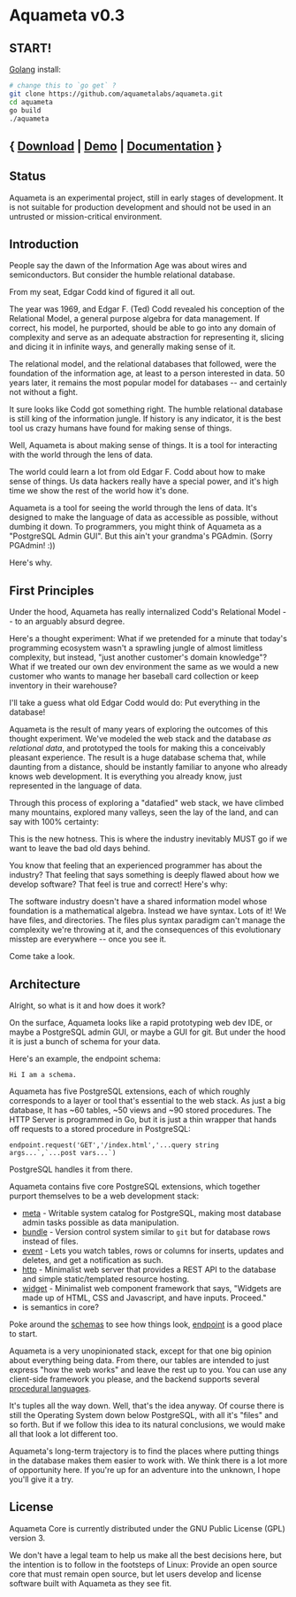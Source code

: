 Aquameta v0.3
=============


START!
------

[Golang](https://golang.org/) install:

```bash
# change this to `go get` ?
git clone https://github.com/aquametalabs/aquameta.git
cd aquameta
go build
./aquameta
```

{ [Download](http://aquameta.com/download) | [Demo](http://aquameta.com/demo) | [Documentation](http://aquameta.org/docs) }
-----------------------------------------------

Status
------

Aquameta is an experimental project, still in early stages of development.  It is not suitable for production development and should not be used in an untrusted or mission-critical environment.

Introduction
------------

People say the dawn of the Information Age was about wires and semiconductors.  But consider the humble relational database.

From my seat, Edgar Codd kind of figured it all out.

The year was 1969, and Edgar F. (Ted) Codd revealed his conception of the Relational Model, a general purpose algebra for data management.  If correct, his model, he purported, should be able to go into any domain of complexity and serve as an adequate abstraction for representing it, slicing and dicing it in infinite ways, and generally making sense of it.

The relational model, and the relational databases that followed, were the foundation of the information age, at least to a person interested in data.  50 years later, it remains the most popular model for databases -- and certainly not without a fight.

It sure looks like Codd got something right.  The humble relational database is still king of the information jungle.  If history is any indicator, it is the best tool us crazy humans have found for making sense of things.

Well, Aquameta is about making sense of things.  It is a tool for interacting with the world through the lens of data.

The world could learn a lot from old Edgar F. Codd about how to make sense of things.  Us data hackers really have a special power, and it's high time we show the rest of the world how it's done.

Aquameta is a tool for seeing the world through the lens of data.  It's designed to make the language of data as accessible as possible, without dumbing it down.  To programmers, you might think of Aquameta as a "PostgreSQL Admin GUI".  But this ain't your grandma's PGAdmin.  (Sorry PGAdmin! :))

Here's why.


First Principles
---------------

Under the hood, Aquameta has really internalized Codd's Relational Model -- to an arguably absurd degree.

Here's a thought experiment:  What if we pretended for a minute that today's programming ecosystem wasn't a sprawling jungle of almost limitless complexity, but instead, "just another customer's domain knowledge"?  What if we treated our own dev environment the same as we would a new customer who wants to manage her baseball card collection or keep inventory in their warehouse?  

I'll take a guess what old Edgar Codd would do:  Put everything in the database!

Aquameta is the result of many years of exploring the outcomes of this thought experiment.  We've modeled the web stack and the database *as relational data*, and prototyped the tools for making this a conceivably pleasant experience.  The result is a huge database schema that, while daunting from a distance, should be instantly familiar to anyone who already knows web development.  It is everything you already know, just represented in the language of data.

Through this process of exploring a "datafied" web stack, we have climbed many mountains, explored many valleys, seen the lay of the land, and can say with 100% certainty:

This is the new hotness.  This is where the industry inevitably MUST go if we want to leave the bad old days behind.

You know that feeling that an experienced programmer has about the industry?  That feeling that says something is deeply flawed about how we develop software?  That feel is true and correct!  Here's why:

The software industry doesn't have a shared information model whose foundation is a mathematical algebra.  Instead we have syntax.  Lots of it!  We have files, and directories.  The files plus syntax paradigm can't manage the complexity we're throwing at it, and the consequences of this evolutionary misstep are everywhere -- once you see it.

Come take a look.


Architecture
------------

Alright, so what is it and how does it work?

On the surface, Aquameta looks like a rapid prototyping web dev IDE, or maybe a PostgreSQL admin GUI, or maybe a GUI for git.  But under the hood it is just a bunch of schema for your data.

Here's an example, the endpoint schema:

`Hi I am a schema.`

Aquameta has five PostgreSQL extensions, each of which roughly corresponds to a layer or tool that's essential to the web stack.  As just a big database, It has ~60 tables, ~50 views and ~90 stored procedures.  The HTTP Server is programmed in Go, but it is just a thin wrapper that hands off requests to a stored procedure in PostgreSQL:


```
endpoint.request('GET','/index.html','...query string args...`,`...post vars...`)
```
PostgreSQL handles it from there.


Aquameta contains five core PostgreSQL extensions, which together purport themselves to be a web development stack:

- [meta](extensions/meta) - Writable system catalog for PostgreSQL, making most database admin tasks possible as data manipulation.
- [bundle](extensions/bundle) - Version control system similar to `git` but for database rows instead of files.
- [event](extensions/event) - Lets you watch tables, rows or columns for inserts, updates and deletes, and get a notification as such.
- [http](extensions/endpoint) - Minimalist web server that provides a REST API to the database and simple static/templated resource hosting.
- [widget](extensions/widget) - Minimalist web component framework that says, "Widgets are made up of HTML, CSS and Javascript, and have inputs.  Proceed."
- is semantics in core?

Poke around the [schemas]() to see how things look, [endpoint]() is a good place to start.

Aquameta is a very unopinionated stack, except for that one big opinion about everything being data.  From there, our tables are intended to just express "how the web works" and leave the rest up to you.  You can use any client-side framework you please, and the backend supports several [procedural languages]().

It's tuples all the way down.  Well, that's the idea anyway.  Of course there is still the Operating System down below PostgreSQL, with all it's "files" and so forth.  But if we follow this idea to its natural conclusions, we would make all that look a lot different too.

Aquameta's long-term trajectory is to find the places where putting things in the database makes them easier to work with.  We think there is a lot more of opportunity here.  If you're up for an adventure into the unknown, I hope you'll give it a try.


License
-------

Aquameta Core is currently distributed under the GNU Public License (GPL) version 3.

We don't have a legal team to help us make all the best decisions here, but the intention is to follow in the footsteps of Linux:  Provide an open source core that must remain open source, but let users develop and license software built with Aquameta as they see fit.

